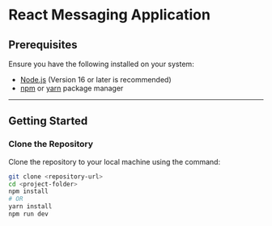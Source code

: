 # React Messaging Application

## Prerequisites

Ensure you have the following installed on your system:
- [Node.js](https://nodejs.org/) (Version 16 or later is recommended)
- [npm](https://www.npmjs.com/) or [yarn](https://yarnpkg.com/) package manager

---

## Getting Started

###  Clone the Repository
Clone the repository to your local machine using the command:
```bash
git clone <repository-url>
cd <project-folder>
npm install
# OR
yarn install
npm run dev
